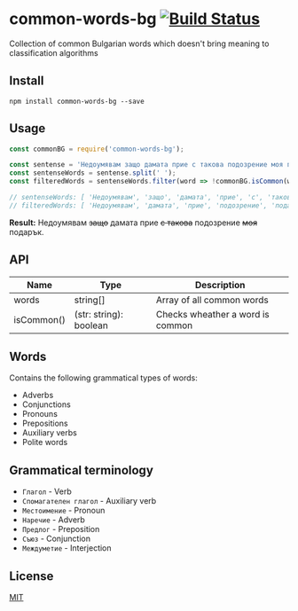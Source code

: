 # common-words-bg [![Build Status](https://travis-ci.org/tsvetomirnik/common-words-bg.svg?branch=master)](https://travis-ci.org/tsvetomirnik/common-words-bg)

Collection of common Bulgarian words which doesn't bring meaning to classification algorithms


## Install

```
npm install common-words-bg --save
```


## Usage

```js
const commonBG = require('common-words-bg');

const sentense = 'Недоумявам защо дамата прие с такова подозрение моя подарък.';
const sentenseWords = sentense.split(' ');
const filteredWords = sentenseWords.filter(word => !commonBG.isCommon(word));

// sentenseWords: [ 'Недоумявам', 'защо', 'дамата', 'прие', 'с', 'такова', 'подозрение', 'моя', 'подарък.' ]
// filteredWords: [ 'Недоумявам', 'дамата', 'прие', 'подозрение', 'подарък.' ]
```

**Result:** Недоумявам ~~защо~~ дамата прие ~~с такова~~ подозрение ~~моя~~ подарък.


## API

| Name       | Type                   | Description                                    |
|------------|------------------------|------------------------------------------------|
| words      | string[]               | Array of all common words                      |
| isCommon() | (str: string): boolean | Checks wheather a word is common               |


## Words

Contains the following grammatical types of words:
- Adverbs
- Conjunctions
- Pronouns
- Prepositions
- Auxiliary verbs
- Polite words


## Grammatical terminology

- `Глагол` - Verb
- `Спомагателен глагол` - Auxiliary verb
- `Местоимение` - Pronoun
- `Наречие` - Adverb
- `Предлог` - Preposition
- `Съюз` - Conjunction
- `Междуметие` - Interjection

## License

[MIT](./license)